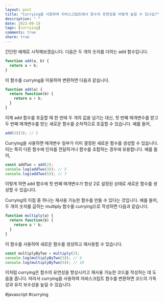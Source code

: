 ```yaml
---
layout: post
title: "Currying을 사용하여 자바스크립트에서 함수의 유연성을 어떻게 높일 수 있나요?"
description: " "
date: 2023-09-18
tags: [currying]
comments: true
share: true
---
```


간단한 예제로 시작해보겠습니다. 다음은 두 개의 숫자를 더하는 add 함수입니다.

```javascript
function add(a, b) {
  return a + b;
}
```

이 함수를 currying을 이용하여 변환하면 다음과 같습니다.

```javascript
function add(a) {
  return function(b) {
    return a + b;
  }
}
```

이제 add 함수를 호출할 때 한 번에 두 개의 값을 넘기는 대신, 첫 번째 매개변수를 받고 두 번째 매개변수를 받는 새로운 함수를 순차적으로 호출할 수 있습니다. 예를 들어,

```javascript
add(2)(3); // 5
```

Currying을 사용하면 매개변수 일부가 이미 결정된 새로운 함수를 생성할 수 있습니다. 이는 특히 다른 함수에 인자를 전달하거나 함수를 조합하는 경우에 유용합니다. 예를 들어,

```javascript
const addTwo = add(2);
console.log(addTwo(3)); // 5
console.log(addTwo(5)); // 7
```

이렇게 하면 add 함수에 첫 번째 매개변수가 항상 2로 설정된 상태로 새로운 함수를 생성할 수 있습니다.

Currying의 이점 중 하나는 재사용 가능한 함수를 만들 수 있다는 것입니다. 예를 들어, 두 개의 숫자를 곱하는 multiply 함수를 currying으로 작성하면 다음과 같습니다.

```javascript
function multiply(a) {
  return function(b) {
    return a * b;
  }
}
```

이 함수를 사용하여 새로운 함수를 생성하고 재사용할 수 있습니다.

```javascript
const multiplyByTwo = multiply(2);
console.log(multiplyByTwo(3)); // 6
console.log(multiplyByTwo(5)); // 10
```

이처럼 currying은 함수의 유연성을 향상시키고 재사용 가능한 코드를 작성하는 데 도움을 줍니다. 따라서 currying을 사용하여 자바스크립트 함수를 변환하면 코드의 가독성과 유지 보수성을 높일 수 있습니다.

#javascript #currying